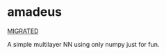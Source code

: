 # amadeus

[MIGRATED](https://gitlab.com/trexxet/amadeus)

A simple multilayer NN using only numpy just for fun.

